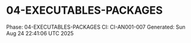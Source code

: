 # 04-EXECUTABLES-PACKAGES
Phase: 04-EXECUTABLES-PACKAGES
CI: CI-AN001-007
Generated: Sun Aug 24 22:41:06 UTC 2025
